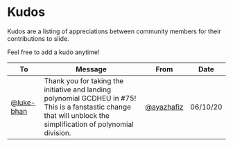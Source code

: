 # Kudos

Kudos are a listing of appreciations between community members for their contributions to slide.

Feel free to add a kudo anytime!

| To | Message | From | Date |
| -- | ------- | ---- | ---- |
| [@luke-bhan] | Thank you for taking the initiative and landing polynomial GCDHEU in #75! This is a fanstastic change that will unblock the simplification of polynomial division. | [@ayazhafiz] | 06/10/20 |

[@luke-bhan]: https://github.com/luke-bhan
[@ayazhafiz]: https://github.com/ayazhafiz
